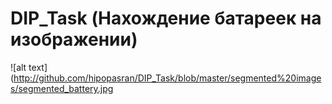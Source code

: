 # DIP_Task (Нахождение батареек на изображении)
![alt text](http://github.com/hipopasran/DIP_Task/blob/master/segmented%20images/segmented_battery.jpg
